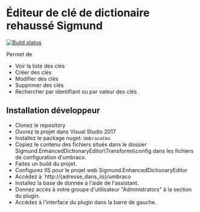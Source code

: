 # Éditeur de clé de dictionaire rehaussé Sigmund

[![Build status](https://sigmundftw.visualstudio.com/Sigmund%20Nuget%20Packages/_apis/build/status/Sigmund%20Nuget%20Packages-ASP.NET-CI)](https://sigmundftw.visualstudio.com/Sigmund%20Nuget%20Packages/_build/latest?definitionId=74)

Permet de 
- Voir la liste des clés
- Créer des clés
- Modifier des clés
- Supprimer des clés
- Rechercher par identifiant ou par valeur des clés

## Installation développeur

- Clonez le repository
- Ouvrez le projet dans Visual Studio 2017
- Installez le package nuget: `UmbracoCms`
- Copiez le contenu des fichiers situés dans le dossier Sigmund.EnhancedDictionaryEditor\Transforms\config dans les fichiers de configuration d'umbraco.
- Faites un build du projet.
- Configurez IIS pour le projet web Sigmund.EnhancedDictionaryEditor
- Accédez à `http://{adresse_dans_iis}/umbraco
- Installez la base de donnée à l'aide de l'assistant.
- Donnez accès à votre groupe d'utilisateur "Administrators" à la section du plugin.
- Accédez à l'interface du plugin dans la barre de gauche.
